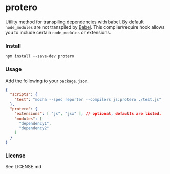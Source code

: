 # protero

Utility method for transpiling dependencies with babel. By default `node_modules` are not transpiled by [Babel](https://babeljs.io/). This compiler/require hook allows you to include certain `node_modules` or extensions.

### Install

```
npm install --save-dev protero
```

### Usage

Add the following to your `package.json`.

```json
{
  "scripts": {
    "test": "mocha --spec reporter --compilers js:protero ./test.js"
  },
  "protero": {
    "extensions": [ "js", "jsx" ], // optional, defaults are listed.
    "modules": [
      "dependency1",
      "dependency2"
    ]
  }
}
```

### License

See LICENSE.md